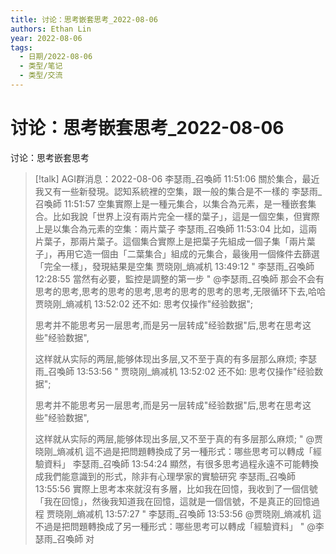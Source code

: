 ```yaml
---
title: 讨论：思考嵌套思考_2022-08-06
authors: Ethan Lin
year: 2022-08-06 
tags:
  - 日期/2022-08-06 
  - 类型/笔记 
  - 类型/交流 
---
```



# 讨论：思考嵌套思考_2022-08-06





讨论：思考嵌套思考

> [!talk]
> AGI群消息：2022-08-06
> 李瑟雨_召喚師  11:51:06
> 關於集合，最近我又有一些新發現。認知系統裡的空集，跟一般的集合是不一樣的
> 李瑟雨_召喚師  11:51:57
> 空集實際上是一種元集合，以集合為元素，是一種嵌套集合。比如我說「世界上沒有兩片完全一樣的葉子」，這是一個空集，但實際上是以集合為元素的空集：兩片葉子
> 李瑟雨_召喚師  11:53:04
> 比如，這兩片葉子，那兩片葉子。這個集合實際上是把葉子先組成一個子集「兩片葉子」，再用它造一個由「二葉集合」組成的元集合，最後用一個條件去篩選「完全一樣」，發現結果是空集
> 贾晓刚_熵减机  13:49:12
> " 李瑟雨_召喚師 12:28:55
> 當然有必要，監控是調整的第一步 "
> @李瑟雨_召喚師 那会不会有思考的思考,思考的思考的思考,思考的思考的思考的思考,无限循环下去,哈哈
> 贾晓刚_熵减机  13:52:02
> 还不如: 思考仅操作"经验数据";
> 
> 思考并不能思考另一层思考,而是另一层转成"经验数据"后,思考在思考这些"经验数据",
> 
> 这样就从实际的两层,能够体现出多层,又不至于真的有多层那么麻烦;
> 李瑟雨_召喚師  13:53:56
> " 贾晓刚_熵减机 13:52:02
> 还不如: 思考仅操作"经验数据";
> 
> 思考并不能思考另一层思考,而是另一层转成"经验数据"后,思考在思考这些"经验数据",
> 
> 这样就从实际的两层,能够体现出多层,又不至于真的有多层那么麻烦; "
> @贾晓刚_熵减机 這不過是把問題轉換成了另一種形式：哪些思考可以轉成「經驗資料」
> 李瑟雨_召喚師  13:54:24
> 顯然，有很多思考過程永遠不可能轉換成我們能意識到的形式，除非有心理學家的實驗研究
> 李瑟雨_召喚師  13:55:56
> 實際上思考本來就沒有多層，比如我在回憶，我收到了一個信號「我在回憶」，然後我知道我在回憶，這就是一個信號，不是真正的回憶過程
> 贾晓刚_熵减机  13:57:27
> " 李瑟雨_召喚師 13:53:56
> @贾晓刚_熵减机 這不過是把問題轉換成了另一種形式：哪些思考可以轉成「經驗資料」 "
> @李瑟雨_召喚師 对
> 